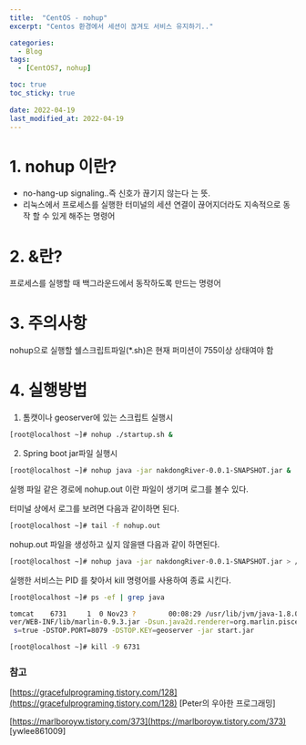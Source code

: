 ```yaml
---
title:  "CentOS - nohup"
excerpt: "Centos 환경에서 세션이 끊겨도 서비스 유지하기.."

categories:
  - Blog
tags:
  - [CentOS7, nohup]

toc: true
toc_sticky: true
 
date: 2022-04-19
last_modified_at: 2022-04-19
---
```


# 1. nohup 이란?

- no-hang-up signaling..즉 신호가 끊기지 않는다 는 뜻.
- 리눅스에서 프로세스를 실행한 터미널의 세션 연결이 끊어지더라도 지속적으로 동작 할 수 있게 해주는 명령어

# 2. &란?

프로세스를 실행할 때 백그라운드에서 동작하도록 만드는 명령어

# 3. 주의사항

nohup으로 실행할 쉘스크립트파일(*.sh)은 현재 퍼미션이 755이상 상태여야 함

# 4. 실행방법

1) 톰캣이나 geoserver에 있는 스크립트 실행시

```bash
[root@localhost ~]# nohup ./startup.sh & 
```

2) Spring boot jar파일 실행시

```bash
[root@localhost ~]# nohup java -jar nakdongRiver-0.0.1-SNAPSHOT.jar &
```

실행 파일 같은 경로에 nohup.out 이란 파일이 생기며 로그를 볼수 있다.

터미널 상에서 로그를 보려면 다음과 같이하면 된다.

```bash
[root@localhost ~]# tail -f nohup.out
```

nohup.out 파일을 생성하고 싶지 않을땐 다음과 같이 하면된다.

```bash
[root@localhost ~]# nohup java -jar nakdongRiver-0.0.1-SNAPSHOT.jar > /dev/null &
```

실행한 서비스는 PID 를 찾아서 kill 명령어를 사용하여 종료 시킨다.

```bash
[root@localhost ~]# ps -ef | grep java

tomcat    6731     1  0 Nov23 ?        00:08:29 /usr/lib/jvm/java-1.8.0-openjdk-1.8.0.302.b08-0.el7_9.x86_64/bin/java -Xbootclasspath/a:/home/tomcat/geoserver/geoserver-2.19.2-bin/webapps/geoser                                     
ver/WEB-INF/lib/marlin-0.9.3.jar -Dsun.java2d.renderer=org.marlin.pisces.MarlinRenderingEngine -DGEOSERVER_DATA_DIR=/home/tomcat/geoserver/geoserver-2.19.2-bin/bin/../data_dir -Djava.awt.headles                                    
 s=true -DSTOP.PORT=8079 -DSTOP.KEY=geoserver -jar start.jar

[root@localhost ~]# kill -9 6731
```

### 참고

[https://gracefulprograming.tistory.com/128](https://gracefulprograming.tistory.com/128) [Peter의 우아한 프로그래밍]

[https://marlboroyw.tistory.com/373](https://marlboroyw.tistory.com/373) [ywlee861009]